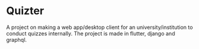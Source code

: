 # Quizter
A project on making a web app/desktop client for an university/institution to conduct quizzes internally. The project is made in flutter, django and graphql.
